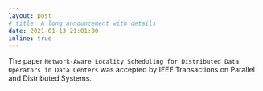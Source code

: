 ```yaml
---
layout: post
# title: A long announcement with details
date: 2021-01-13 21:01:00
inline: true
---
```


The paper `Network-Aware Locality Scheduling for Distributed Data Operators in Data Centers` was accepted by IEEE Transactions on Parallel and Distributed Systems.
